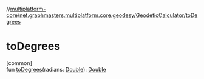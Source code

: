 //[multiplatform-core](../../../index.md)/[net.graphmasters.multiplatform.core.geodesy](../index.md)/[GeodeticCalculator](index.md)/[toDegrees](to-degrees.md)

# toDegrees

[common]\
fun [toDegrees](to-degrees.md)(radians: [Double](https://kotlinlang.org/api/latest/jvm/stdlib/kotlin/-double/index.html)): [Double](https://kotlinlang.org/api/latest/jvm/stdlib/kotlin/-double/index.html)
